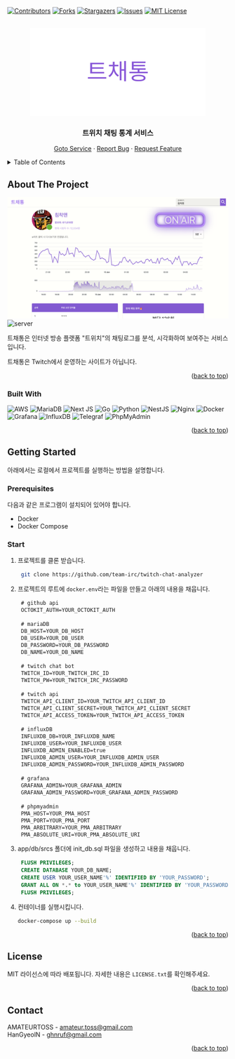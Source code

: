 <div id="top"></div>

<!-- PROJECT SHIELDS -->
<!--
*** I'm using markdown "reference style" links for readability.
*** Reference links are enclosed in brackets [ ] instead of parentheses ( ).
*** See the bottom of this document for the declaration of the reference variables
*** for contributors-url, forks-url, etc. This is an optional, concise syntax you may use.
*** https://www.markdownguide.org/basic-syntax/#reference-style-links
-->
[![Contributors][contributors-shield]][contributors-url]
[![Forks][forks-shield]][forks-url]
[![Stargazers][stars-shield]][stars-url]
[![Issues][issues-shield]][issues-url]
[![MIT License][license-shield]][license-url]



<!-- PROJECT LOGO -->
<br />
<div align="center">
  <a href="https://github.com/team-irc/twitch-chat-analyzer">
    <img src="images/logo.png" alt="Logo" width="400" height="200">
  </a>

<h3 align="center">트위치 채팅 통계 서비스</h3>

  <p align="center">
    <a href="https://tchatong.info">Goto Service</a>
    ·
    <a href="https://github.com/team-irc/twitch-chat-analyzer/issues">Report Bug</a>
    ·
    <a href="https://github.com/team-irc/twitch-chat-analyzer/issues">Request Feature</a>
  </p>
</div>



<!-- TABLE OF CONTENTS -->
<details>
  <summary>Table of Contents</summary>
  <ol>
    <li>
      <a href="#about-the-project">About The Project</a>
      <ul>
        <li><a href="#built-with">Built With</a></li>
      </ul>
    </li>
    <li>
      <a href="#getting-started">Getting Started</a>
      <ul>
        <li><a href="#prerequisites">Prerequisites</a></li>
        <li><a href="#start">Start</a></li>
      </ul>
    </li>
    <li><a href="#license">License</a></li>
    <li><a href="#contact">Contact</a></li>
  </ol>
</details>



<!-- ABOUT THE PROJECT -->
## About The Project

[![Product Name Screen Shot][product-screenshot]](https://tchatong.info)
![server](https://github.com/team-irc/twitch-chat-analyzer/blob/develop/images/server.png)

트채통은 인터넷 방송 플랫폼 "트위치"의 채팅로그를 분석, 시각화하여 보여주는 서비스 입니다.  

트채통은 Twitch에서 운영하는 사이트가 아닙니다.

<p align="right">(<a href="#top">back to top</a>)</p>



### Built With

![AWS](https://img.shields.io/badge/AWS-%23FF9900.svg?style=for-the-badge&logo=amazon-aws&logoColor=white)
![MariaDB](https://img.shields.io/badge/MariaDB-003545?style=for-the-badge&logo=mariadb&logoColor=white)
![Next JS](https://img.shields.io/badge/Next-black?style=for-the-badge&logo=next.js&logoColor=white)
![Go](https://img.shields.io/badge/go-%2300ADD8.svg?style=for-the-badge&logo=go&logoColor=white)
![Python](https://img.shields.io/badge/python-3670A0?style=for-the-badge&logo=python&logoColor=ffdd54)
![NestJS](https://img.shields.io/badge/nestjs-%23E0234E.svg?style=for-the-badge&logo=nestjs&logoColor=white)
![Nginx](https://img.shields.io/badge/nginx-%23009639.svg?style=for-the-badge&logo=nginx&logoColor=white)
![Docker](https://img.shields.io/badge/docker-%230db7ed.svg?style=for-the-badge&logo=docker&logoColor=white)
![Grafana](https://img.shields.io/badge/grafana-%23E34F26.svg?style=for-the-badge&logo=grafana&logoColor=white)
![InfluxDB](https://img.shields.io/badge/influxdb-%23323330.svg?style=for-the-badge&logo=influxdb&logoColor=blue)
![Telegraf](https://img.shields.io/badge/telegraf-%23323330.svg?style=for-the-badge&logo=telegraf&logoColor=blue)
![PhpMyAdmin](https://img.shields.io/badge/phpmyadmin-FE7A16.svg?style=for-the-badge&logo=phpmyadmin&logoColor=white)

<p align="right">(<a href="#top">back to top</a>)</p>



<!-- GETTING STARTED -->
## Getting Started

아래에서는 로컬에서 프로젝트를 실행하는 방법을 설명합니다.

### Prerequisites

다음과 같은 프로그램이 설치되어 있어야 합니다.
* Docker
* Docker Compose

### Start

1. 프로젝트를 클론 받습니다.
   ```sh
    git clone https://github.com/team-irc/twitch-chat-analyzer
   ```
2. 프로젝트의 루트에 `docker.env`라는 파일을 만들고 아래의 내용을 채웁니다.
   ```dotenv
    # github api
    OCTOKIT_AUTH=YOUR_OCTOKIT_AUTH
    
    # mariaDB
    DB_HOST=YOUR_DB_HOST
    DB_USER=YOUR_DB_USER
    DB_PASSWORD=YOUR_DB_PASSWORD
    DB_NAME=YOUR_DB_NAME
    
    # twitch chat bot
    TWITCH_ID=YOUR_TWITCH_IRC_ID
    TWITCH_PW=YOUR_TWITCH_IRC_PASSWORD
    
    # twitch api
    TWITCH_API_CLIENT_ID=YOUR_TWITCH_API_CLIENT_ID
    TWITCH_API_CLIENT_SECRET=YOUR_TWITCH_API_CLIENT_SECRET
    TWITCH_API_ACCESS_TOKEN=YOUR_TWITCH_API_ACCESS_TOKEN
    
    # influxDB
    INFLUXDB_DB=YOUR_INFLUXDB_NAME
    INFLUXDB_USER=YOUR_INFLUXDB_USER
    INFLUXDB_ADMIN_ENABLED=true
    INFLUXDB_ADMIN_USER=YOUR_INFLUXDB_ADMIN_USER
    INFLUXDB_ADMIN_PASSWORD=YOUR_INFLUXDB_ADMIN_PASSWORD
    
    # grafana
    GRAFANA_ADMIN=YOUR_GRAFANA_ADMIN
    GRAFANA_ADMIN_PASSWORD=YOUR_GRAFANA_ADMIN_PASSWORD
    
    # phpmyadmin
    PMA_HOST=YOUR_PMA_HOST
    PMA_PORT=YOUR_PMA_PORT
    PMA_ARBITRARY=YOUR_PMA_ARBITRARY
    PMA_ABSOLUTE_URI=YOUR_PMA_ABSOLUTE_URI
   ```
3. app/db/srcs 폴더에 init_db.sql 파일을 생성하고 내용을 채웁니다.
   ```sql
    FLUSH PRIVILEGES;
    CREATE DATABASE YOUR_DB_NAME;
    CREATE USER YOUR_USER_NAME'%' IDENTIFIED BY 'YOUR_PASSWORD';
    GRANT ALL ON *.* to YOUR_USER_NAME'%' IDENTIFIED BY 'YOUR_PASSWORD';
    FLUSH PRIVILEGES;
   ```
4. 컨테이너를 실행시킵니다.
   ```sh
   docker-compose up --build
   ```

<p align="right">(<a href="#top">back to top</a>)</p>

<!-- LICENSE -->
## License

MIT 라이선스에 따라 배포됩니다. 자세한 내용은 `LICENSE.txt`를 확인해주세요.

<p align="right">(<a href="#top">back to top</a>)</p>



<!-- CONTACT -->
## Contact

AMATEURTOSS - amateur.toss@gmail.com  
HanGyeolN - ghnruf@gmail.com  

<p align="right">(<a href="#top">back to top</a>)</p>

<!-- MARKDOWN LINKS & IMAGES -->
<!-- https://www.markdownguide.org/basic-syntax/#reference-style-links -->
[contributors-shield]: https://img.shields.io/github/contributors/team-irc/twitch-chat-analyzer.svg?style=for-the-badge
[contributors-url]: https://github.com/team-irc/twitch-chat-analyzer/graphs/contributors
[forks-shield]: https://img.shields.io/github/forks/team-irc/twitch-chat-analyzer.svg?style=for-the-badge
[forks-url]: https://github.com/team-irc/twitch-chat-analyzer/network/members
[stars-shield]: https://img.shields.io/github/stars/team-irc/twitch-chat-analyzer.svg?style=for-the-badge
[stars-url]: https://github.com/team-irc/twitch-chat-analyzer/stargazers
[issues-shield]: https://img.shields.io/github/issues/team-irc/twitch-chat-analyzer.svg?style=for-the-badge
[issues-url]: https://github.com/team-irc/twitch-chat-analyzer/issues
[license-shield]: https://img.shields.io/github/license/team-irc/twitch-chat-analyzer.svg?style=for-the-badge
[license-url]: https://github.com/team-irc/twitch-chat-analyzer/blob/develop/LICENSE.txt
[product-screenshot]: images/screenshot.png
